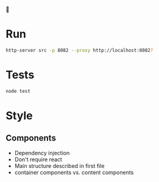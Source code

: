 🐞

# Run 

```sh
http-server src -p 8082 --proxy http://localhost:8082?
```

# Tests

```sh
node test
```

# Style

## Components 
- Dependency injection
- Don't require react
- Main structure described in first file
- container components vs. content components